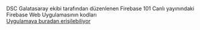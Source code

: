 DSC Galatasaray ekibi tarafından düzenlenen
Firebase 101 Canlı yayınındaki\
Firebase Web Uygulamasının kodları\
[Uygulamaya buradan erişilebiliyor](https://www.youtube.com/watch?v=pGcwnL2Wc3U&t=2653s&ab_channel=GoogleDSCGalatasaray)<BR>
